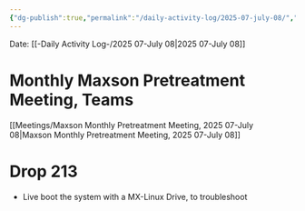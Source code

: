 ```yaml
---
{"dg-publish":true,"permalink":"/daily-activity-log/2025-07-july-08/","noteIcon":"","created":"2025-07-08T10:18:59.885-05:00"}
---
```


Date: [[-Daily Activity Log-/2025 07-July 08\|2025 07-July 08]]

# Monthly Maxson Pretreatment Meeting, Teams

[[Meetings/Maxson Monthly Pretreatment Meeting, 2025 07-July 08\|Maxson Monthly Pretreatment Meeting, 2025 07-July 08]]


# Drop 213

- Live boot the system with a MX-Linux Drive, to troubleshoot